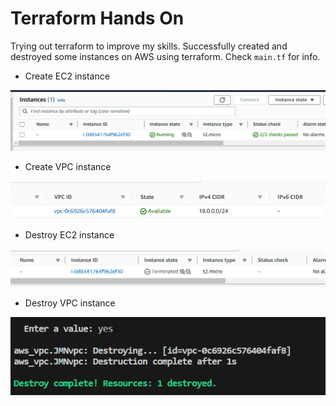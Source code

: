 # Terraform Hands On

Trying out terraform to improve my skills. Successfully created and destroyed some instances on AWS using terraform. Check `main.tf` for info.

- Create EC2 instance

![Create EC2 Instance](images/terracreateec2.png)

- Create VPC instance

![Create VPC Instance](images/terracreatevpc.png)

- Destroy EC2 instance

![Destroy EC2 Instance](images/terradestroyec2.png)

- Destroy VPC instance

![Destroy VPC Instance](images/terravpcdestroy.png)